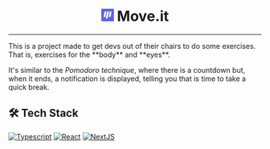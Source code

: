 <h1 align='center'> <img src='/public/favicon.png' alt='Logo' width='25px'/> Move.it</h1>
<hr>
<p>
  This is a project made to get devs out of their chairs to do some exercises. That is, exercises for the **body** and **eyes**.

  It's similar to the *Pomodoro technique*, where there is a countdown but, when it ends, a notification is displayed, telling you that is time to take a quick   break.
</p>

<h2>🛠 Tech Stack</h2>
<a href='https://www.typescriptlang.org/'><img src='https://img.shields.io/badge/-Typescript-05122A?style=flat&logo=typescript&logoColor=007acc' alt='Typescript' width='100px' /></a>
<a href='https://reactjs.org/'><img src='https://img.shields.io/badge/-React-05122A?style=flat&logo=react' alt='React' width='70.5px' /></a>
<a href='https://nextjs.org/'><img src='https://img.shields.io/badge/-NextJS-05122A?style=flat&logo=nextjs' alt='NextJS' width='60.5px' /></a>